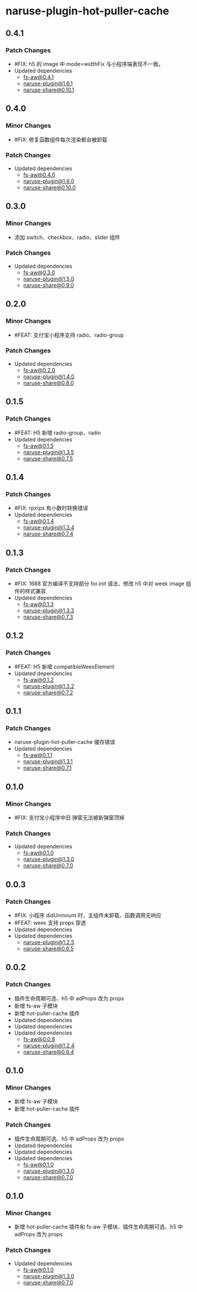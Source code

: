 # naruse-plugin-hot-puller-cache

## 0.4.1

### Patch Changes

- #FIX: h5 的 image 中 mode=widthFix 与小程序端表现不一致。
- Updated dependencies
  - fs-aw@0.4.1
  - naruse-plugin@1.6.1
  - naruse-share@0.10.1

## 0.4.0

### Minor Changes

- #FIX: 修复函数组件每次渲染都会被卸载

### Patch Changes

- Updated dependencies
  - fs-aw@0.4.0
  - naruse-plugin@1.6.0
  - naruse-share@0.10.0

## 0.3.0

### Minor Changes

- 添加 switch、checkbox、radio、slider 组件

### Patch Changes

- Updated dependencies
  - fs-aw@0.3.0
  - naruse-plugin@1.5.0
  - naruse-share@0.9.0

## 0.2.0

### Minor Changes

- #FEAT: 支付宝小程序支持 radio、radio-group

### Patch Changes

- Updated dependencies
  - fs-aw@0.2.0
  - naruse-plugin@1.4.0
  - naruse-share@0.8.0

## 0.1.5

### Patch Changes

- #FEAT: H5 新增 radio-group、radio
- Updated dependencies
  - fs-aw@0.1.5
  - naruse-plugin@1.3.5
  - naruse-share@0.7.5

## 0.1.4

### Patch Changes

- #FIX: rpx\px 有小数时转换错误
- Updated dependencies
  - fs-aw@0.1.4
  - naruse-plugin@1.3.4
  - naruse-share@0.7.4

## 0.1.3

### Patch Changes

- #FIX: 1688 官方编译不支持部分 for.init 语法、修改 h5 中对 week image 组件的样式兼容
- Updated dependencies
  - fs-aw@0.1.3
  - naruse-plugin@1.3.3
  - naruse-share@0.7.3

## 0.1.2

### Patch Changes

- #FEAT: H5 新增 compatibleWeexElement
- Updated dependencies
  - fs-aw@0.1.2
  - naruse-plugin@1.3.2
  - naruse-share@0.7.2

## 0.1.1

### Patch Changes

- naruse-plugin-hot-puller-cache 缓存错误
- Updated dependencies
  - fs-aw@0.1.1
  - naruse-plugin@1.3.1
  - naruse-share@0.7.1

## 0.1.0

### Minor Changes

- #FIX: 支付宝小程序中旧 弹窗无法被新弹窗顶掉

### Patch Changes

- Updated dependencies
  - fs-aw@0.1.0
  - naruse-plugin@1.3.0
  - naruse-share@0.7.0

## 0.0.3

### Patch Changes

- #FIX: 小程序 didUnmount 时，主组件未卸载、函数调用无响应
- #FEAT: weex 支持 props 穿透
- Updated dependencies
- Updated dependencies
  - naruse-plugin@1.2.5
  - naruse-share@0.6.5

## 0.0.2

### Patch Changes

- 插件生命周期可选、h5 中 adProps 改为 props
- 新增 fs-aw 子模块
- 新增 hot-puller-cache 插件
- Updated dependencies
- Updated dependencies
- Updated dependencies
  - fs-aw@0.0.8
  - naruse-plugin@1.2.4
  - naruse-share@0.6.4

## 0.1.0

### Minor Changes

- 新增 fs-aw 子模块
- 新增 hot-puller-cache 插件

### Patch Changes

- 插件生命周期可选、h5 中 adProps 改为 props
- Updated dependencies
- Updated dependencies
- Updated dependencies
  - fs-aw@0.1.0
  - naruse-plugin@1.3.0
  - naruse-share@0.7.0

## 0.1.0

### Minor Changes

- 新增 hot-puller-cache 插件和 fs-aw 子模块、插件生命周期可选、h5 中 adProps 改为 props

### Patch Changes

- Updated dependencies
  - fs-aw@0.1.0
  - naruse-plugin@1.3.0
  - naruse-share@0.7.0
